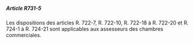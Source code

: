 ##### Article R731-5

Les dispositions des articles R. 722-7, R. 722-10, R. 722-18 à R. 722-20 et R. 724-1 à R. 724-21 sont applicables aux assesseurs des chambres commerciales.

